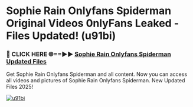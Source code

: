 # Sophie Rain Onlyfans Spiderman Original Videos 0nlyFans Leaked - Files Updated! (u91bi)

<h3>🔴 CLICK HERE 🌐==►► <a href="https://tinyurl.com/x26r9saj" rel="nofollow">Sophie Rain Onlyfans Spiderman Updated Files</a></h3>

Get Sophie Rain Onlyfans Spiderman and all content. Now you can access all videos and pictures of Sophie Rain Onlyfans Spiderman. New Updated Files 2025!

[![u91bi](https://i.imgur.com/LkgZPqh.gif)](https://tinyurl.com/x26r9saj)
